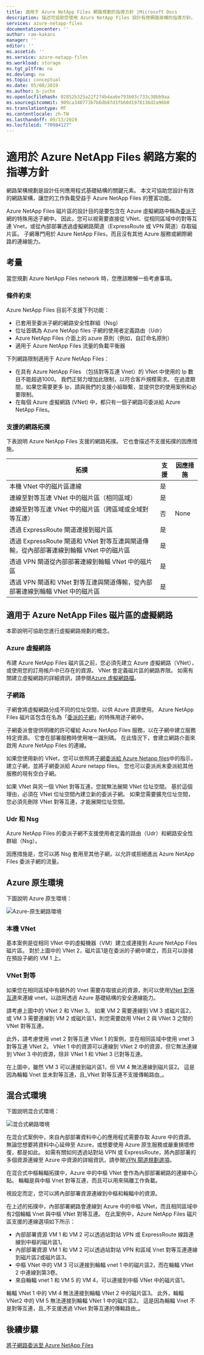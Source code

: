```yaml
---
title: 適用于 Azure NetApp Files 網路規劃的指導方針 |Microsoft Docs
description: 描述可協助您使用 Azure NetApp Files 設計有效網路架構的指導方針。
services: azure-netapp-files
documentationcenter: ''
author: ram-kakani
manager: ''
editor: ''
ms.assetid: ''
ms.service: azure-netapp-files
ms.workload: storage
ms.tgt_pltfrm: na
ms.devlang: na
ms.topic: conceptual
ms.date: 05/08/2019
ms.author: b-juche
ms.openlocfilehash: 02852b325a22f274b4aa6e793b03c733c38bb9aa
ms.sourcegitcommit: 909ca340773b7b6db87d3fb60d1978136d2a96b0
ms.translationtype: MT
ms.contentlocale: zh-TW
ms.lasthandoff: 09/13/2019
ms.locfileid: "70984127"
---
```

# <a name="guidelines-for-azure-netapp-files-network-planning"></a>適用於 Azure NetApp Files 網路方案的指導方針

網路架構規劃是設計任何應用程式基礎結構的關鍵元素。 本文可協助您設計有效的網路架構，讓您的工作負載受益于 Azure NetApp Files 的豐富功能。

Azure NetApp Files 磁片區的設計目的是要包含在 Azure 虛擬網路中稱為[委派子](https://docs.microsoft.com/azure/virtual-network/virtual-network-manage-subnet)網的特殊用途子網中。 因此，您可以視需要直接從 VNet、從相同區域中的對等互連 Vnet，或從內部部署透過虛擬網路閘道（ExpressRoute 或 VPN 閘道）存取磁片區。 子網專門用於 Azure NetApp Files，而且沒有其他 Azure 服務或網際網路的連線能力。

## <a name="considerations"></a>考量  

當您規劃 Azure NetApp Files network 時，您應該瞭解一些考慮事項。

### <a name="constraints"></a>條件約束

Azure NetApp Files 目前不支援下列功能： 

* 已套用至委派子網的網路安全性群組（Nsg）
* 位址首碼為 Azure NetApp files 子網的使用者定義路由（Udr）
* Azure NetApp Files 介面上的 azure 原則（例如，自訂命名原則）
* 適用于 Azure NetApp Files 流量的負載平衡器

下列網路限制適用于 Azure NetApp Files：

* 在具有 Azure NetApp Files （包括對等互連 Vnet）的 VNet 中使用的 Ip 數目不能超過1000。 我們正努力增加此限制，以符合客戶規模需求。 在過渡期間，如果您需要更多 Ip，請與我們的支援小組聯繫，並提供您的使用案例和必要限制。
* 在每個 Azure 虛擬網路 (VNet) 中，都只有一個子網路可委派給 Azure NetApp Files。


### <a name="supported-network-topologies"></a>支援的網路拓撲

下表說明 Azure NetApp Files 支援的網路拓撲。  它也會描述不支援拓撲的因應措施。 

|    拓撲    |    支援    |     因應措施    |
|-------------------------------------------------------------------------------------------------------------------------------|--------------------|-----------------------------------------------------------------------------|
|    本機 VNet 中的磁片區連線    |    是    |         |
|    連線至對等互連 VNet 中的磁片區（相同區域）    |    是    |         |
|    連線至對等互連 VNet 中的磁片區（跨區域或全域對等互連）    |    否    |    None    |
|    透過 ExpressRoute 閘道連接到磁片區    |    是    |         |
|    透過 ExpressRoute 閘道和 VNet 對等互連與閘道傳輸，從內部部署連線到輪輻 VNet 中的磁片區    |    是    |        |
|    透過 VPN 閘道從內部部署連線到輪輻 VNet 中的磁片區    |    是    |         |
|    透過 VPN 閘道和 VNet 對等互連與閘道傳輸，從內部部署連線到輪輻 VNet 中的磁片區    |    是    |         |


## <a name="virtual-network-for-azure-netapp-files-volumes"></a>適用于 Azure NetApp Files 磁片區的虛擬網路

本節說明可協助您進行虛擬網路規劃的概念。

### <a name="azure-virtual-networks"></a>Azure 虛擬網路

布建 Azure NetApp Files 磁片區之前，您必須先建立 Azure 虛擬網路（VNet），或使用您的訂用帳戶中已存在的資源。 VNet 會定義磁片區的網路界限。  如需有關建立虛擬網路的詳細資訊，請參閱[Azure 虛擬網路檔](https://docs.microsoft.com/azure/virtual-network/virtual-networks-overview)。

### <a name="subnets"></a>子網路

子網會將虛擬網路分成不同的位址空間，以供 Azure 資源使用。  Azure NetApp Files 磁片區包含在名為「[委派的子網](https://docs.microsoft.com/azure/virtual-network/virtual-network-manage-subnet)」的特殊用途子網中。 

子網委派會提供明確的許可權給 Azure NetApp Files 服務，以在子網中建立服務特定資源。  它會在部署服務時使用唯一識別碼。 在此情況下，會建立網路介面來啟用 Azure NetApp Files 的連線。

如果您使用新的 VNet，您可以依照將[子網委派給 Azure Netapp files](azure-netapp-files-delegate-subnet.md)中的指示，建立子網，並將子網委派給 Azure netapp files。 您也可以委派尚未委派給其他服務的現有空白子網。

如果 VNet 與另一個 VNet 對等互連，您就無法展開 VNet 位址空間。 基於這個理由，必須在 VNet 位址空間內建立新的委派子網。 如果您需要擴充位址空間，您必須先刪除 VNet 對等互連，才能展開位址空間。

### <a name="udrs-and-nsgs"></a>Udr 和 Nsg

Azure NetApp Files 的委派子網不支援使用者定義的路由（Udr）和網路安全性群組（Nsg）。

因應措施是，您可以將 Nsg 套用至其他子網，以允許或拒絕進出 Azure NetApp Files 委派子網的流量。  

## <a name="azure-native-environments"></a>Azure 原生環境

下圖說明 Azure 原生環境：

![Azure-原生網路環境](../media/azure-netapp-files/azure-netapp-files-network-azure-native-environment.png)

### <a name="local-vnet"></a>本機 VNet

基本案例是從相同 VNet 中的虛擬機器（VM）建立或連接到 Azure NetApp Files 磁片區。 對於上圖中的 VNet 2，磁片區1是在委派的子網中建立，而且可以掛接在預設子網的 VM 1 上。

### <a name="vnet-peering"></a>VNet 對等

如果您在相同區域中有額外的 Vnet 需要存取彼此的資源，則可以使用[VNet 對等互連](https://docs.microsoft.com/azure/virtual-network/virtual-network-peering-overview)來連線 vnet，以啟用透過 Azure 基礎結構的安全連線能力。 

請考慮上圖中的 VNet 2 和 VNet 3。 如果 VM 2 需要連線到 VM 3 或磁片區2，或 VM 3 需要連線到 VM 2 或磁片區1，則您需要啟用 VNet 2 與 VNet 3 之間的 VNet 對等互連。 

此外，請考慮使用 vnet 2 對等互連 VNet 1 的案例，並在相同區域中使用 vnet 3 對等互連 VNet 2。 VNet 1 中的資源可以連線到 VNet 2 中的資源，但它無法連線到 VNet 3 中的資源，除非 VNet 1 和 VNet 3 已對等互連。 

在上圖中，雖然 VM 3 可以連接到磁片區1，但 VM 4 無法連線到磁片區2。  這是因為輪輻 Vnet 並未對等互連，且_VNet 對等互連不支援傳輸路由_。

## <a name="hybrid-environments"></a>混合式環境

下圖說明混合式環境： 

![混合式網路環境](../media/azure-netapp-files/azure-netapp-files-network-hybrid-environment.png)

在混合式案例中，來自內部部署資料中心的應用程式需要存取 Azure 中的資源。  無論您想要將資料中心延伸至 Azure，或想要使用 Azure 原生服務或嚴重損壞修復，都是如此。 如需有關如何透過站對站 VPN 或 ExpressRoute，將內部部署的多個資源連線至 Azure 中資源的詳細資訊，請參閱[VPN 閘道規劃選項](https://docs.microsoft.com/azure/vpn-gateway/vpn-gateway-about-vpngateways?toc=%2fazure%2fvirtual-network%2ftoc.json#planningtable)。

在混合式中樞輪輻拓撲中，Azure 中的中樞 VNet 會作為內部部署網路的連線中心點。 輪輻是與中樞 Vnet 對等互連，而且可以用來隔離工作負載。

視設定而定，您可以將內部部署資源連線到中樞和輪輻中的資源。

在上述的拓撲中，內部部署網路會連線到 Azure 中的中樞 VNet，而且相同區域中有2個輪輻 Vnet 與中樞 VNet 對等互連。  在此案例中，Azure NetApp Files 磁片區支援的連線選項如下所示：

* 內部部署資源 VM 1 和 VM 2 可以透過站對站 VPN 或 ExpressRoute 線路連線到中樞的磁片區1。 
* 內部部署資源 VM 1 和 VM 2 可以透過站對站 VPN 和區域 Vnet 對等互連連線到磁片區2或磁片區3。
* 中樞 VNet 中的 VM 3 可以連接到輪輻 vnet 1 中的磁片區2，而在輪輻 VNet 2 中連線到第3卷。
* 來自輪輻 vnet 1 和 VM 5 的 VM 4，可以連接到中樞 VNet 中的磁片區1。

輪輻 VNet 1 中的 VM 4 無法連接到輪輻 VNet 2 中的磁片區3。 此外，輪輻 VNet2 中的 VM 5 無法連接到輪輻 VNet 1 中的磁片區2。 這是因為輪輻 Vnet 不是對等互連，且_不支援透過 VNet 對等互連的傳輸路由_。

## <a name="next-steps"></a>後續步驟

[將子網路委派至 Azure NetApp Files](azure-netapp-files-delegate-subnet.md)
